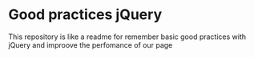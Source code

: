 # Good practices jQuery
This repository is like a readme for remember basic good practices with jQuery and improove the perfomance of our page
